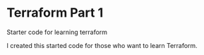 # Terraform Part 1
Starter code for learning terraform

I created this started code for those who want to learn Terraform.
